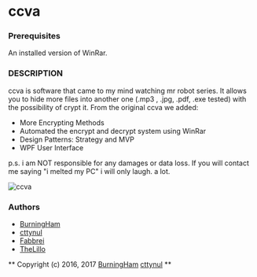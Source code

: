 # ccva

### Prerequisites
An installed version of WinRar.

### DESCRIPTION

ccva is software that came to my mind watching mr robot series. It allows you to hide more files into another one (.mp3 , .jpg, .pdf, .exe tested) with the possibility of crypt it.
From the original ccva we added:
* More Encrypting Methods
* Automated the encrypt and decrypt system using WinRar
* Design Patterns: Strategy and MVP
* WPF User Interface

p.s. i am NOT responsible for any damages or data loss. If you will contact me
     saying "i melted my PC" i will only laugh. a lot.

![ccva](http://i.imgur.com/Zagn4xf.jpg)

### Authors
* [BurningHam](https://github.com/BurningHAM18)
* [cttynul](https://github.com/cttynul)
* [Fabbrei](https://github.com/Fabbrei)
* [TheLillo](https://github.com/TheLillo)

** Copyright (c) 2016, 2017 [BurningHam](https://github.com/BurningHAM18) [cttynul](https://github.com/cttynul) **
